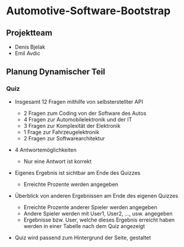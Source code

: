 # Automotive-Software-Bootstrap

## Projektteam
- Denis Bjelak
- Emil Avdic

## Planung Dynamischer Teil 

### Quiz 
- Insgesamt 12 Fragen mithilfe von selbsterstellter API 
    - 2 Fragen zum Coding von der Software des Autos
    - 4 Fragen zur Automobilelektronik und der IT
    - 3 Fragen zur Komplexität der Elektronik
    - 1 Frage zur Fahrzeugelektronik
    - 2 Fragen zur Softwarearchitektur

- 4 Antwortemöglichkeiten 
    - Nur eine Antwort ist korrekt
- Eigenes Ergebnis ist sichtbar am Ende des Quizzes
    - Erreichte Prozente werden angegeben  
- Überblick von anderen Ergebnissen am Ende des eigenen Quizzes
    - Erreichte Prozente anderer Spieler werden angegeben 
    - Andere Spieler werden mit User1, User2, ..., usw. angegeben  
    - Ergebnisse bzw. User, welche dieses Ergebnis erreicht haben werden in einer Tabelle nach dem Quiz angezeigt
- Quiz wird passend zum Hintergrund der Seite, gestaltet

###   ###